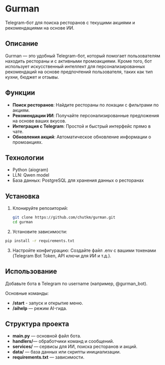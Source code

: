 # Gurman

Telegram-бот для поиска ресторанов с текущими акциями и рекомендациями на основе ИИ.

## Описание

Gurman — это удобный Telegram-бот, который помогает пользователям находить рестораны и с активными промоакциями. Кроме того, бот использует искусственный интеллект для персонализированных рекомендаций на основе предпочтений пользователя, таких как тип кухни, бюджет и отзывы.

## Функции

- **Поиск ресторанов**: Найдите рестораны по локации с фильтрами по акциям.
- **Рекомендации ИИ**: Получайте персонализированные предложения на основе ваших вкусов.
- **Интеграция с Telegram**: Простой и быстрый интерфейс прямо в чате.
- **Обновления акций**: Автоматическое обновление информации о промоакциях.

## Технологии

- Python (aiogram)
- LLN: Qwen model
- База данных: PostgreSQL для хранения данных о ресторанах

## Установка

1. Клонируйте репозиторий:
   ```bash
   git clone https://github.com/chutkm/gurman.git
   cd gurman
   ```
2. Установите зависимости:
```bash
pip install -r requirements.txt
```
3. Настройте конфигурацию:
Создайте файл .env с вашими токенами (Telegram Bot Token, API ключи для ИИ и т.д.).


## Использование
Добавьте бота в Telegram по username (например, @gurman_bot).

Основные команды:
- **/start** - запуск и открытие меню.
- **/aihelp** — режим AI-гида.

## Структура проекта
- **main.py** — основной файл бота.
- **handlers/**— обработчики команд и сообщений.
- **services/** — сервисы для ИИ, поиска ресторанов и акций.
- **data/** — база данных или скрипты инициализации.
 - **requirements.txt** — зависимости.
